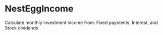 NestEggIncome
=============

Calculate monthly investment income from:
Fixed payments, 
Interest, and 
Stock dividends
